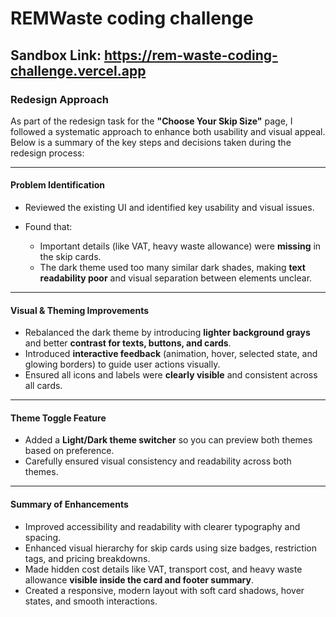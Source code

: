 # REMWaste coding challenge

## Sandbox Link: https://rem-waste-coding-challenge.vercel.app

### Redesign Approach

As part of the redesign task for the **"Choose Your Skip Size"** page, I followed a systematic approach to enhance both usability and visual appeal. Below is a summary of the key steps and decisions taken during the redesign process:

---

#### Problem Identification

* Reviewed the existing UI and identified key usability and visual issues.
* Found that:

  * Important details (like VAT, heavy waste allowance) were **missing** in the skip cards.
  * The dark theme used too many similar dark shades, making **text readability poor** and visual separation between elements unclear.

---

#### Visual & Theming Improvements

* Rebalanced the dark theme by introducing **lighter background grays** and better **contrast for texts, buttons, and cards**.
* Introduced **interactive feedback** (animation, hover, selected state, and glowing borders) to guide user actions visually.
* Ensured all icons and labels were **clearly visible** and consistent across all cards.

---

#### Theme Toggle Feature

* Added a **Light/Dark theme switcher** so you can preview both themes based on preference.
* Carefully ensured visual consistency and readability across both themes.

---

#### Summary of Enhancements

* Improved accessibility and readability with clearer typography and spacing.
* Enhanced visual hierarchy for skip cards using size badges, restriction tags, and pricing breakdowns.
* Made hidden cost details like VAT, transport cost, and heavy waste allowance **visible inside the card and footer summary**.
* Created a responsive, modern layout with soft card shadows, hover states, and smooth interactions.

